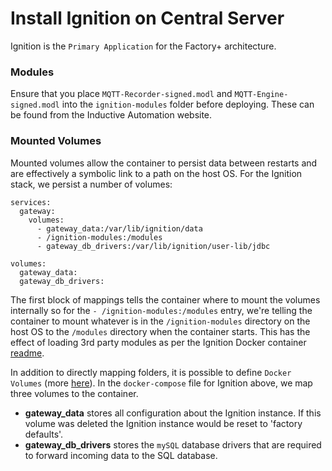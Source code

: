 # Install Ignition on Central Server
Ignition is the `Primary Application` for the Factory+ architecture.

### Modules
Ensure that you place `MQTT-Recorder-signed.modl` and `MQTT-Engine-signed.modl` into the `ignition-modules` folder before deploying. These can be found from the Inductive Automation website.

### Mounted Volumes
Mounted volumes allow the container to persist data between restarts and are effectively a symbolic link to a path on the host OS. For the Ignition stack, we persist a number of volumes:

```yaml=
services:
  gateway:
    volumes:
      - gateway_data:/var/lib/ignition/data
      - /ignition-modules:/modules
      - gateway_db_drivers:/var/lib/ignition/user-lib/jdbc

volumes:
  gateway_data:
  gateway_db_drivers:
```

The first block of mappings tells the container where to mount the volumes internally so for the `- /ignition-modules:/modules` entry, we're telling the container to mount whatever is in the `/ignition-modules` directory on the host OS to the `/modules` directory when the container starts. This has the effect of loading 3rd party modules as per the Ignition Docker container [readme](https://hub.docker.com/r/kcollins/ignition).

In addition to directly mapping folders, it is possible to define `Docker Volumes` (more [here](https://docs.docker.com/storage/volumes/)). In the `docker-compose` file for Ignition above, we map three volumes to the container.

* **gateway_data** stores all configuration about the Ignition instance. If this volume was deleted the Ignition instance would be reset to 'factory defaults'.
* **gateway_db_drivers** stores the `mySQL` database drivers that are required to forward incoming data to the SQL database.
